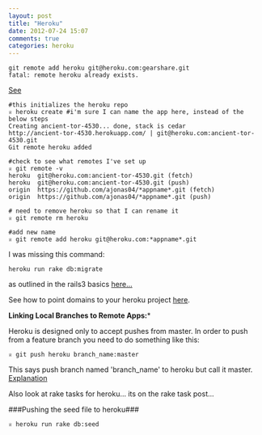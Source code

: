 ```yaml
---
layout: post
title: "Heroku"
date: 2012-07-24 15:07
comments: true
categories: heroku
---
```


```
git remote add heroku git@heroku.com:gearshare.git
fatal: remote heroku already exists.
```
[See](http://digitalsanctum.com/2010/05/05/heroku-no-app-specified/)


```
#this initializes the heroku repo
♕ heroku create #i'm sure I can name the app here, instead of the below steps
Creating ancient-tor-4530... done, stack is cedar
http://ancient-tor-4530.herokuapp.com/ | git@heroku.com:ancient-tor-4530.git
Git remote heroku added

#check to see what remotes I've set up
♕ git remote -v
heroku	git@heroku.com:ancient-tor-4530.git (fetch)
heroku	git@heroku.com:ancient-tor-4530.git (push)
origin	https://github.com/ajonas04/*appname*.git (fetch)
origin	https://github.com/ajonas04/*appname*.git (push)

# need to remove heroku so that I can rename it
♕ git remote rm heroku

#add new name
♕ git remote add heroku git@heroku.com:*appname*.git
```

I was missing this command:
```
heroku run rake db:migrate
```
as outlined in the rails3 basics [here...](https://devcenter.heroku.com/articles/rails3)

See how to point domains to your heroku project [here](https://devcenter.heroku.com/articles/custom-domains).


**Linking Local Branches to Remote Apps:***

Heroku is designed only to accept pushes from master. In order to push from a feature branch you need to do something like this:
```
♕ git push heroku branch_name:master
```
This says push branch named 'branch_name' to heroku but call it master. [Explanation](https://devcenter.heroku.com/articles/multiple-environments#advanced-linking-local-branches-to-remote-apps)

Also look at rake tasks for heroku... its on the rake task post...

###Pushing the seed file to heroku###
```
♕ heroku run rake db:seed
```
